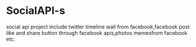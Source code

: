# SocialAPI-s
social api project include twitter timeline wall from facebook,facebook post like and share button through facebook apis,photos memesfrom facebook etc.
